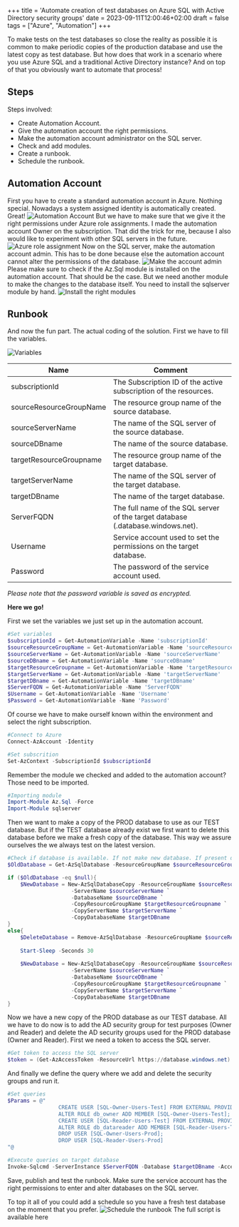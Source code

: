 +++
title = 'Automate creation of test databases on Azure SQL with Active Directory security groups'
date = 2023-09-11T12:00:46+02:00
draft = false
tags = ["Azure", "Automation"]
+++

To make tests on the test databases so close the reality as possible it is common to make periodic copies of the production database and use the latest copy as test database. But how does that work in a scenario where you use Azure SQL and a traditional Active Directory instance? And on top of that you obviously want to automate that process!

## Steps

Steps involved:
-	Create Automation Account.
-	Give the automation account the right permissions.
-	Make the automation account administrator on the SQL server.
-	Check and add modules.
-	Create a runbook.
-	Schedule the runbook.

## Automation Account

First you have to create a standard automation account in Azure. Nothing special. Nowadays a system assigned identity is automatically created. Great! 
![Automation Account](/docs/aa-acount.jpg)
But we have to make sure that we give it the right permissions under Azure role assignments. I made the automation account Owner on the subscription. That did the trick for me, because I also would like to experiment with other SQL servers in the future.
![Azure role assignment](/static/AZURE-automate-testdb-sql/Azure-role-assignment.jpg)
Now on the SQL server, make the automation account admin. This has to be done because else the automation account cannot alter the permissions of the database.
![Make the account admin](/static/AZURE-automate-testdb-sql/admin.jpg)
Please make sure to check if the Az.Sql module is installed on the automation account. That should be the case. But we need another module to make the changes to the database itself. You need to install the sqlserver module by hand.
![Install the right modules](/static/AZURE-automate-testdb-sql/module.jpg)

## Runbook

And now the fun part. The actual coding of the solution. First we have to fill the variables.

![Variables](/static/AZURE-automate-testdb-sql/variables.jpg)

| Name | Comment |
| - | - |
| subscriptionId | The Subscription ID of the active subscription of the resources. |
| sourceResourceGroupName | The resource group name of the source database. |
| sourceServerName | The name of the SQL server of the source database. |
| sourceDBname | The name of the source database. |
| targetResourceGroupname | The resource group name of the target database. |
| targetServerName | The name of the SQL server of the target database. |
| targetDBname | The name of the target database. |
| ServerFQDN | The full name of the SQL server of the target database (.database.windows.net). |
| Username | Service account used to set the permissions on the target database. |
| Password | The password of the service account used. |

*Please note that the password variable is saved as encrypted.*

**Here we go!**

First we set the variables we just set up in the automation account.

```powershell
#Set variables
$subscriptionId = Get-AutomationVariable -Name 'subscriptionId'
$sourceResourceGroupName = Get-AutomationVariable -Name 'sourceResourceGroupName'
$sourceServerName = Get-AutomationVariable -Name 'sourceServerName'
$sourceDBname = Get-AutomationVariable -Name 'sourceDBname'
$targetResourceGroupname = Get-AutomationVariable -Name 'targetResourceGroupname'
$targetServerName = Get-AutomationVariable -Name 'targetServerName'
$targetDBname = Get-AutomationVariable -Name 'targetDBname'
$ServerFQDN = Get-AutomationVariable -Name 'ServerFQDN'
$Username = Get-AutomationVariable -Name 'Username'
$Password = Get-AutomationVariable -Name 'Password'
```

Of course we have to make ourself known within the environment and select the right subscription.

```powershell
#Connect to Azure
Connect-AzAccount -Identity
```

```powershell
#Set subscrition
Set-AzContext -SubscriptionId $subscriptionId
```

Remember the module we checked and added to the automation account? Those need to be imported.

```powershell
#Importing module
Import-Module Az.Sql -Force
Import-Module sqlserver
```

Then we want to make a copy of the PROD database to use as our TEST database. But if the TEST database already exist we first want to delete this database before we make a fresh copy of the database. This way we assure ourselves the we always test on the latest version.

```powershell
#Check if database is available. If not make new database. If present delete database and make new one
$OldDatabase = Get-AzSqlDatabase -ResourceGroupName $sourceResourceGroupName -ServerName $sourceServerName -DatabaseName $targetDBname -ErrorAction SilentlyContinue

if ($OldDatabase -eq $null){
    $NewDatabase = New-AzSqlDatabaseCopy -ResourceGroupName $sourceResourceGroupName `
                    -ServerName $sourceServerName `
                    -DatabaseName $sourceDBname `
                    -CopyResourceGroupName $targetResourceGroupname `
                    -CopyServerName $targetServerName `
                    -CopyDatabaseName $targetDBname
}
else{
    $DeleteDatabase = Remove-AzSqlDatabase -ResourceGroupName $sourceResourceGroupName -ServerName $sourceServerName -DatabaseName $targetDBname
    
    Start-Sleep -Seconds 30
    
    $NewDatabase = New-AzSqlDatabaseCopy -ResourceGroupName $sourceResourceGroupName `
                    -ServerName $sourceServerName `
                    -DatabaseName $sourceDBname `
                    -CopyResourceGroupName $targetResourceGroupname `
                    -CopyServerName $targetServerName `
                    -CopyDatabaseName $targetDBname
}
```
Now we have a new copy of the PROD database as our TEST database. All we have to do now is to add the AD security group for test purposes (Owner and Reader) and delete the AD security groups used for the PROD database (Owner and Reader). First we need a token to access the SQL server.

```powershell
#Get token to access the SQL server
$token = (Get-AzAccessToken -ResourceUrl https://database.windows.net).Token
```

And finally we define the query where we add and delete the security groups and run it.

```powershell
#Set queries
$Params = @"    
                CREATE USER [SQL-Owner-Users-Test] FROM EXTERNAL PROVIDER;
                ALTER ROLE db_owner ADD MEMBER [SQL-Owner-Users-Test];
                CREATE USER [SQL-Reader-Users-Test] FROM EXTERNAL PROVIDER;
                ALTER ROLE db_datareader ADD MEMBER [SQL-Reader-Users-Test];
                DROP USER [SQL-Owner-Users-Prod];
                DROP USER [SQL-Reader-Users-Prod]
"@
```

```powershell
#Execute queries on target database
Invoke-Sqlcmd -ServerInstance $ServerFQDN -Database $targetDBname -AccessToken $token -Username $Username -Password $Password -Query $Params
```
Save, publish and test the runbook. Make sure the service account has the right permissions to enter and alter databases on the SQL server.

To top it all of you could add a schedule so you have a fresh test database on the moment that you prefer.
![Schedule the runbook](/static/AZURE-automate-testdb-sql/schedule1.jpg)
The full script is available here